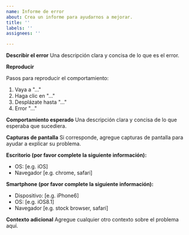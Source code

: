 ```yaml
---
name: Informe de error
about: Crea un informe para ayudarnos a mejorar.
title: ''
labels: ''
assignees: ''

---
```


**Describir el error**
Una descripción clara y concisa de lo que es el error.

**Reproducir**

Pasos para reproducir el comportamiento:
1. Vaya a "..."
2. Haga clic en "..."
3. Desplázate hasta "..."
4. Error "..."

**Comportamiento esperado**
Una descripción clara y concisa de lo que esperaba que sucediera.

**Capturas de pantalla**
Si corresponde, agregue capturas de pantalla para ayudar a explicar su problema.

**Escritorio (por favor complete la siguiente información):**
 - OS: [e.g. iOS]
 - Navegador [e.g. chrome, safari]

**Smartphone (por favor complete la siguiente información):**
 - Dispositivo: [e.g. iPhone6]
 - OS: [e.g. iOS8.1]
 - Navegador [e.g. stock browser, safari]

**Contexto adicional**
Agregue cualquier otro contexto sobre el problema aquí.
